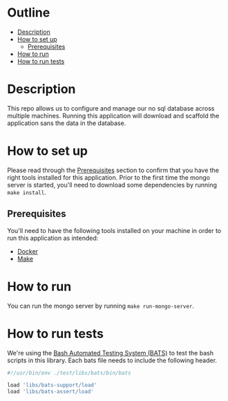 # Outline
- [Description](#description)
- [How to set up](#how-to-set-up)
    - [Prerequisites](#prerequisites)
- [How to run](#how-to-run)
- [How to run tests](#how-to-run-tests)

# Description
This repo allows us to configure and manage our no sql database across multiple machines. Running this application will download and scaffold the application sans the data in the database.

# How to set up
Please read through the [Prerequisites](#prerequisites) section to confirm that you have the right tools installed for this application. Prior to the first time the mongo server is started, you'll need to download some dependencies by running `make install`. 

## Prerequisites
You'll need to have the following tools installed on your machine in order to run this application as intended:
- [Docker](https://docs.docker.com/get-docker/)
- [Make](https://www.gnu.org/software/make/)

# How to run
You can run the mongo server by running `make run-mongo-server`.

# How to run tests
We're using the [Bash Automated Testing System (BATS)](https://github.com/sstephenson/bats) to test the bash scripts in this library. Each bats file needs to include the following header. 

```bash
#!/usr/bin/env ./test/libs/bats/bin/bats

load 'libs/bats-support/load'
load 'libs/bats-assert/load'
```